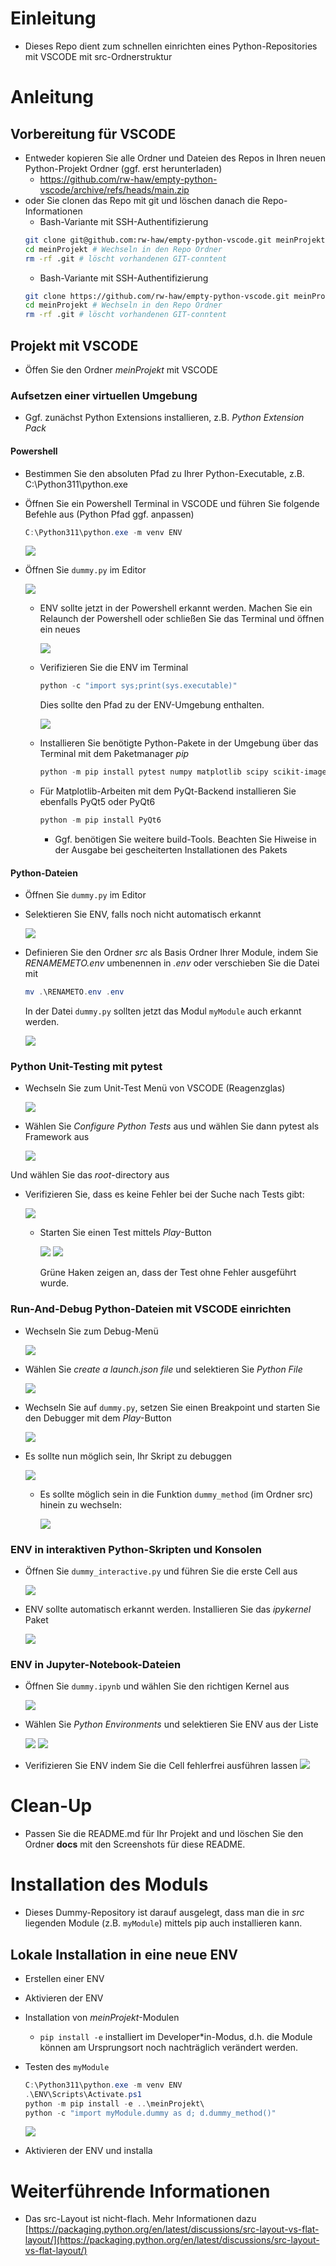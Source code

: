 # Einleitung

* Dieses Repo dient zum schnellen einrichten eines Python-Repositories mit VSCODE mit src-Ordnerstruktur

# Anleitung

## Vorbereitung für VSCODE

* Entweder kopieren Sie alle Ordner und Dateien des Repos in Ihren neuen Python-Projekt Ordner (ggf. erst herunterladen)
  * https://github.com/rw-haw/empty-python-vscode/archive/refs/heads/main.zip
* oder Sie clonen das Repo mit git und löschen danach die Repo-Informationen
  * Bash-Variante mit SSH-Authentifizierung
  ```Bash
  git clone git@github.com:rw-haw/empty-python-vscode.git meinProjekt # Clone des Repos wird im Ordner <meinProjekt> erzeugt
  cd meinProjekt # Wechseln in den Repo Ordner
  rm -rf .git # löscht vorhandenen GIT-conntent
  ```
  * Bash-Variante mit SSH-Authentifizierung
  ```Bash
  git clone https://github.com/rw-haw/empty-python-vscode.git meinProjekt # Clone des Repos wird im Ordner <meinProjekt> erzeugt
  cd meinProjekt # Wechseln in den Repo Ordner
  rm -rf .git # löscht vorhandenen GIT-conntent
  ```

## Projekt mit VSCODE

* Öffen Sie den Ordner *meinProjekt* mit VSCODE

### Aufsetzen einer virtuellen Umgebung

* Ggf. zunächst Python Extensions installieren, z.B. *Python Extension Pack*

#### Powershell

* Bestimmen Sie den absoluten Pfad zu Ihrer Python-Executable, z.B. C:\Python311\python.exe

* Öffnen Sie ein Powershell Terminal in VSCODE und führen Sie folgende Befehle aus (Python Pfad ggf. anpassen)

  ```PowerShell
  C:\Python311\python.exe -m venv ENV
  ```
  ![](./docs/ENV_01.png)

* Öffnen Sie `dummy.py` im Editor
  
  ![](./docs/ENV_02.png)

  * ENV sollte jetzt in der Powershell erkannt werden. Machen Sie ein Relaunch der Powershell oder schließen Sie das Terminal und öffnen ein neues
  
    ![](./docs/ENV_03.png)

  * Verifizieren Sie die ENV im Terminal

    ```PowerShell
    python -c "import sys;print(sys.executable)"
    ```
    Dies sollte den Pfad zu der ENV-Umgebung enthalten.

    ![](./docs/ENV_05.png)

  * Installieren Sie benötigte Python-Pakete in der Umgebung über das Terminal mit dem Paketmanager *pip*

    ```PowerShell
    python -m pip install pytest numpy matplotlib scipy scikit-image
    ```

  * Für Matplotlib-Arbeiten mit dem PyQt-Backend installieren Sie ebenfalls PyQt5 oder PyQt6

    ```PowerShell
    python -m pip install PyQt6
    ```

    * Ggf. benötigen Sie weitere build-Tools. Beachten Sie Hiweise in der Ausgabe bei gescheiterten Installationen des Pakets

#### Python-Dateien

* Öffnen Sie `dummy.py` im Editor
* Selektieren Sie ENV, falls noch nicht automatisch erkannt

  ![](./docs/ENV_04.png)

* Definieren Sie den Ordner *src* als Basis Ordner Ihrer Module, indem Sie *RENAMEMETO.env* umbenennen in *.env* oder verschieben Sie die Datei mit

  ```PowerShell
  mv .\RENAMETO.env .env
  ```
  In der Datei `dummy.py` sollten jetzt das Modul `myModule` auch erkannt werden.

  ![](./docs/ENV_06.png)

### Python Unit-Testing mit pytest

* Wechseln Sie zum Unit-Test Menü von VSCODE (Reagenzglas)

  ![](./docs/unit-tests_01.png)

* Wählen Sie *Configure Python Tests* aus und wählen Sie dann pytest als Framework aus

  ![](./docs/unit-tests_02.png)

Und wählen Sie das *root*-directory aus

* Verifizieren Sie, dass es keine Fehler bei der Suche nach Tests gibt:

  ![](./docs/unit-tests_03.png)

  * Starten Sie einen Test mittels *Play*-Button

    ![](./docs/unit-tests_04.png)
    ![](./docs/unit-tests_05.png)

    Grüne Haken zeigen an, dass der Test ohne Fehler ausgeführt wurde.
  
### Run-And-Debug Python-Dateien mit VSCODE einrichten

* Wechseln Sie zum Debug-Menü
  
  ![](./docs/debug_01.png)

* Wählen Sie *create a launch.json file* und selektieren Sie *Python File*
  
  ![](./docs/debug_02.png)

* Wechseln Sie auf `dummy.py`, setzen Sie einen Breakpoint und starten Sie den Debugger mit dem *Play*-Button

  ![](./docs/debug_03.png)
* Es sollte nun möglich sein, Ihr Skript zu debuggen
  
  ![](./docs/debug_04.png)

  * Es sollte möglich sein in die Funktion `dummy_method` (im Ordner src) hinein zu wechseln:

    ![](./docs/debug_05.png)

### ENV in interaktiven Python-Skripten und Konsolen

* Öffnen Sie `dummy_interactive.py` und führen Sie die erste Cell aus

  ![](./docs/interactive_01.png)

* ENV sollte automatisch erkannt werden. Installieren Sie das *ipykernel* Paket

  ![](./docs/interactive_02.png)

### ENV in Jupyter-Notebook-Dateien

* Öffnen Sie `dummy.ipynb` und wählen Sie den richtigen Kernel aus

  ![](./docs/ipynb_01.png)

* Wählen Sie *Python Environments* und selektieren Sie ENV aus der Liste

  ![](./docs/ipynb_02.png)
  ![](./docs/ipynb_03.png)

* Verifizieren Sie ENV indem Sie die Cell fehlerfrei ausführen lassen
  ![](./docs/ipynb_04.png)


# Clean-Up

* Passen Sie die README.md für Ihr Projekt and und löschen Sie den Ordner **docs** mit den Screenshots für diese README.

# Installation des Moduls

* Dieses Dummy-Repository ist darauf ausgelegt, dass man die in *src* liegenden Module (z.B. `myModule`) mittels pip auch installieren kann.

## Lokale Installation in eine neue ENV

* Erstellen einer ENV
* Aktivieren der ENV
* Installation von *meinProjekt*-Modulen
  * `pip install -e` installiert im Developer*in-Modus, d.h. die Module können am Ursprungsort noch nachträglich verändert werden.
* Testen des `myModule`
    
  ```PowerShell
  C:\Python311\python.exe -m venv ENV
  .\ENV\Scripts\Activate.ps1
  python -m pip install -e ..\meinProjekt\
  python -c "import myModule.dummy as d; d.dummy_method()"
  ```
  ![](./docs/install_myModule_01.png)

* Aktivieren der ENV und installa

# Weiterführende Informationen

* Das src-Layout ist nicht-flach. Mehr Informationen dazu [https://packaging.python.org/en/latest/discussions/src-layout-vs-flat-layout/](https://packaging.python.org/en/latest/discussions/src-layout-vs-flat-layout/)
